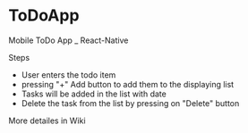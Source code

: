 # ToDoApp
Mobile ToDo App _ React-Native

Steps

* User enters the todo item 
* pressing "+" Add button to add them to the displaying list
* Tasks will be added in the list with date 
* Delete the task from the list by pressing on "Delete" button

More detailes in Wiki
